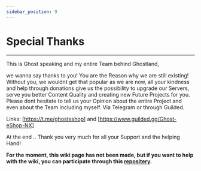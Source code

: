 ```yaml
---
sidebar_position: 9
---
```


# Special Thanks

---

This is Ghost speaking and my entire Team behind Ghostland,

we wanna say thanks to you! You are the Reason why we are still existing!
Without you, we wouldnt get that popular as we are now, all your kindness
and help through donations give us the possibility to upgrade our Servers,
serve you better Content Quality and creating new Future Projects for you.
Please dont hesitate to tell us your Opinion about the entire Project and
even about the Team including myself. Via Telegram or through Guilded.

Links: [https://t.me/ghosteshop] and [https://www.guilded.gg/Ghost-eShop-NX]

At the end .. Thank you very much for all your Support and the helping Hand!

**For the moment, this wiki page has not been made, but if you want to help with the wiki, you can participate through this [repositery](https://github.com/ghost-land/Ghost-eShop-Wiki).**
